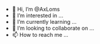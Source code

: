 - 👋 Hi, I’m @AxLoms
- 👀 I’m interested in ...
- 🌱 I’m currently learning ...
- 💞️ I’m looking to collaborate on ...
- 📫 How to reach me ...

<!---
AxLoms/AxLoms is a ✨ special ✨ repository because its `README.md` (this file) appears on your GitHub profile.
You can click the Preview link to take a look at your changes.
--->
